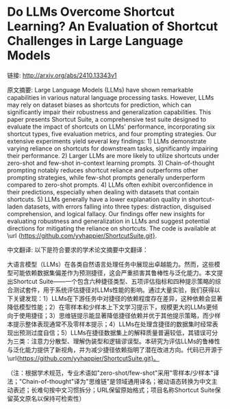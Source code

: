 # Do LLMs Overcome Shortcut Learning? An Evaluation of Shortcut Challenges in Large Language Models

链接: http://arxiv.org/abs/2410.13343v1

原文摘要:
Large Language Models (LLMs) have shown remarkable capabilities in various
natural language processing tasks. However, LLMs may rely on dataset biases as
shortcuts for prediction, which can significantly impair their robustness and
generalization capabilities. This paper presents Shortcut Suite, a
comprehensive test suite designed to evaluate the impact of shortcuts on LLMs'
performance, incorporating six shortcut types, five evaluation metrics, and
four prompting strategies. Our extensive experiments yield several key
findings: 1) LLMs demonstrate varying reliance on shortcuts for downstream
tasks, significantly impairing their performance. 2) Larger LLMs are more
likely to utilize shortcuts under zero-shot and few-shot in-context learning
prompts. 3) Chain-of-thought prompting notably reduces shortcut reliance and
outperforms other prompting strategies, while few-shot prompts generally
underperform compared to zero-shot prompts. 4) LLMs often exhibit
overconfidence in their predictions, especially when dealing with datasets that
contain shortcuts. 5) LLMs generally have a lower explanation quality in
shortcut-laden datasets, with errors falling into three types: distraction,
disguised comprehension, and logical fallacy. Our findings offer new insights
for evaluating robustness and generalization in LLMs and suggest potential
directions for mitigating the reliance on shortcuts. The code is available at
\url {https://github.com/yyhappier/ShortcutSuite.git}.

中文翻译:
以下是符合要求的学术论文摘要中文翻译：

大语言模型（LLMs）在各类自然语言处理任务中展现出卓越能力。然而，这些模型可能依赖数据集偏差作为预测捷径，这会严重损害其鲁棒性与泛化能力。本文提出Shortcut Suite——一个包含六种捷径类型、五项评估指标和四种提示策略的综合测试套件，用于系统评估捷径对LLMs性能的影响。通过大量实验，我们获得以下关键发现：1）LLMs在下游任务中对捷径的依赖程度存在差异，这种依赖会显著降低模型性能；2）在零样本和少样本上下文学习提示下，规模更大的LLMs更倾向于使用捷径；3）思维链提示能显著降低捷径依赖并优于其他提示策略，而少样本提示整体表现通常不及零样本提示；4）LLMs在处理含捷径的数据集时经常表现出预测过度自信；5）LLMs在捷径数据集上的解释质量普遍较低，其错误可分为三类：注意力分散型、理解伪装型和逻辑谬误型。本研究为评估LLMs的鲁棒性与泛化能力提供了新视角，并为减少捷径依赖指明了潜在改进方向。代码已开源于\url{https://github.com/yyhappier/ShortcutSuite.git}。

（注：根据学术规范，专业术语如"zero-shot/few-shot"采用"零样本/少样本"译法；"Chain-of-thought"译为"思维链"是领域通用译名；被动语态转换为中文主动表述；长难句按中文习惯拆分；URL保留原始格式；项目名称Shortcut Suite保留英文原名以保持可检索性）
